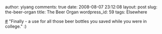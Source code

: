 author: yiyang
comments: true
date: 2008-08-07 23:12:08
layout: post
slug: the-beer-organ
title: The Beer Organ
wordpress_id: 59
tags: Elsewhere

[ ](http://www.noiseaddicts.com/2008/07/the-beer-organ-audio-included/)[#](http://www.noiseaddicts.com/2008/07/the-beer-organ-audio-included/) "Finally - a use for all those beer bottles you saved while you were in college." :)
